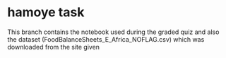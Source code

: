 # hamoye task
This branch contains the notebook used during the graded quiz and also the dataset (FoodBalanceSheets_E_Africa_NOFLAG.csv) which was downloaded from the site given
